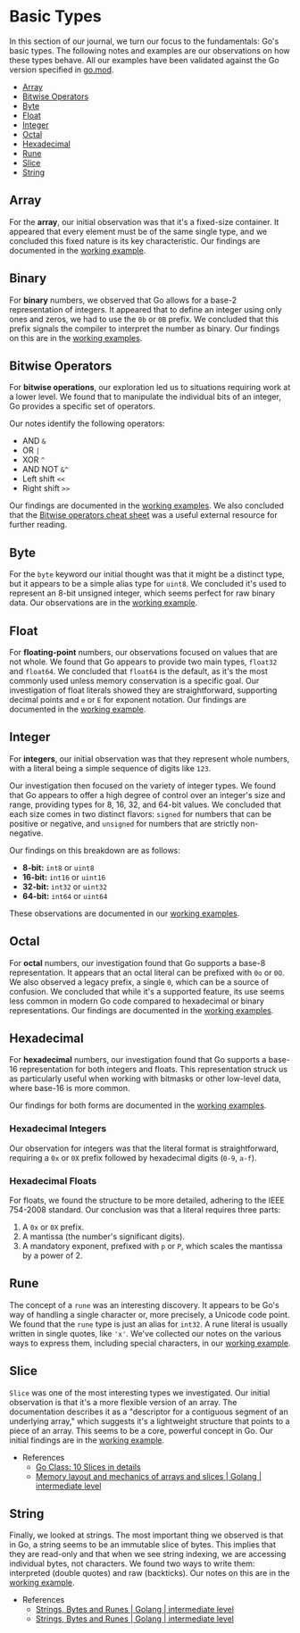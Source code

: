 # Basic Types

In this section of our journal, we turn our focus to the fundamentals: Go's basic types. The following notes and examples are our observations on how these types behave. All our examples have been validated against the Go version specified in [go.mod](./go.mod).

* [Array](#array)
* [Bitwise Operators](#bitwise-operators)
* [Byte](#byte)
* [Float](#float)
* [Integer](#integer)
* [Octal](#octal)
* [Hexadecimal](#hexadecimal)
* [Rune](#rune)
* [Slice](#slice)
* [String](#string)

## Array

For the **array**, our initial observation was that it's a fixed-size container. It appeared that every element must be of the same single type, and we concluded this fixed nature is its key characteristic. Our findings are documented in the [working example](./array_test.go).

## Binary

For **binary** numbers, we observed that Go allows for a base-2 representation of integers. It appeared that to define an integer using only ones and zeros, we had to use the `0b` or `0B` prefix. We concluded that this prefix signals the compiler to interpret the number as binary. Our findings on this are in the [working examples](./binary_test.go).

## Bitwise Operators

For **bitwise operations**, our exploration led us to situations requiring work at a lower level. We found that to manipulate the individual bits of an integer, Go provides a specific set of operators.

Our notes identify the following operators:

* AND `&`
* OR `|`
* XOR `^`
* AND NOT `&^`
* Left shift `<<`
* Right shift `>>`

Our findings are documented in the [working examples](./bitops_test.go). We also concluded that the [Bitwise operators cheat sheet](https://yourbasic.org/golang/bitwise-operator-cheat-sheet/) was a useful external resource for further reading.

## Byte

For the `byte` keyword our initial thought was that it might be a distinct type, but it appears to be a simple alias type for `uint8`. We concluded it's used to represent an 8-bit unsigned integer, which seems perfect for raw binary data. Our observations are in the [working example](./byte_test.go).

## Float

For **floating-point** numbers, our observations focused on values that are not whole. We found that Go appears to provide two main types, `float32` and `float64`. We concluded that `float64` is the default, as it's the most commonly used unless memory conservation is a specific goal. Our investigation of float literals showed they are straightforward, supporting decimal points and `e` or `E` for exponent notation. Our findings are documented in the [working example](./float_test.go).

## Integer

For **integers**, our initial observation was that they represent whole numbers, with a literal being a simple sequence of digits like `123`.

Our investigation then focused on the variety of integer types. We found that Go appears to offer a high degree of control over an integer's size and range, providing types for 8, 16, 32, and 64-bit values. We concluded that each size comes in two distinct flavors: `signed` for numbers that can be positive or negative, and `unsigned` for numbers that are strictly non-negative.

Our findings on this breakdown are as follows:

* **8-bit:**  `int8` or `uint8`
* **16-bit:** `int16` or `uint16`
* **32-bit:** `int32` or `uint32`
* **64-bit:** `int64` or `uint64`

These observations are documented in our [working examples](./integer_test.go).

## Octal

For **octal** numbers, our investigation found that Go supports a base-8 representation. It appears that an octal literal can be prefixed with `0o` or `0O`. We also observed a legacy prefix, a single `0`, which can be a source of confusion. We concluded that while it's a supported feature, its use seems less common in modern Go code compared to hexadecimal or binary representations. Our findings are documented in the [working examples](./octal_test.go).

## Hexadecimal

For **hexadecimal** numbers, our investigation found that Go supports a base-16 representation for both integers and floats. This representation struck us as particularly useful when working with bitmasks or other low-level data, where base-16 is more common.

Our findings for both forms are documented in the [working examples](./hex_test.go).

### Hexadecimal Integers

Our observation for integers was that the literal format is straightforward, requiring a `0x` or `0X` prefix followed by hexadecimal digits (`0-9`, `a-f`).

### Hexadecimal Floats

For floats, we found the structure to be more detailed, adhering to the IEEE 754-2008 standard. Our conclusion was that a literal requires three parts:

1. A `0x` or `0X` prefix.
2. A mantissa (the number's significant digits).
3. A mandatory exponent, prefixed with `p` or `P`, which scales the mantissa by a power of 2.

## Rune

The concept of a `rune` was an interesting discovery. It appears to be Go's way of handling a single character or, more precisely, a Unicode code point. We found that the `rune` type is just an alias for `int32`. A rune literal is usually written in single quotes, like `'x'`. We've collected our notes on the various ways to express them, including special characters, in our [working example](./rune_test.go).

## Slice

`Slice` was one of the most interesting types we investigated. Our initial observation is that it's a more flexible version of an array. The documentation describes it as a "descriptor for a contiguous segment of an underlying array," which suggests it's a lightweight structure that points to a piece of an array. This seems to be a core, powerful concept in Go. Our initial findings are in the [working example](./slice_test.go).

* References
  * [Go Class: 10 Slices in details](https://www.youtube.com/watch?v=pHl9r3B2DFI)
  * [Memory layout and mechanics of arrays and slices | Golang | intermediate level](https://www.youtube.com/watch?v=RVTfPy_NELc)

## String

Finally, we looked at strings. The most important thing we observed is that in Go, a string seems to be an immutable slice of bytes. This implies that they are read-only and that when we see string indexing, we are accessing individual bytes, not characters. We found two ways to write them: interpreted (double quotes) and raw (backticks). Our notes on this are in the [working example](./string_test.go).

* References
  * [Strings, Bytes and Runes | Golang | intermediate level](https://www.youtube.com/watch?v=fVbI_3v0Zys&list=PLSozy2hb5kKPpIJnpZ2sSMfjVjP0tyJYG&index=2)
  * [Strings, Bytes and Runes | Golang | intermediate level](https://www.youtube.com/watch?v=pHl9r3B2DFI)